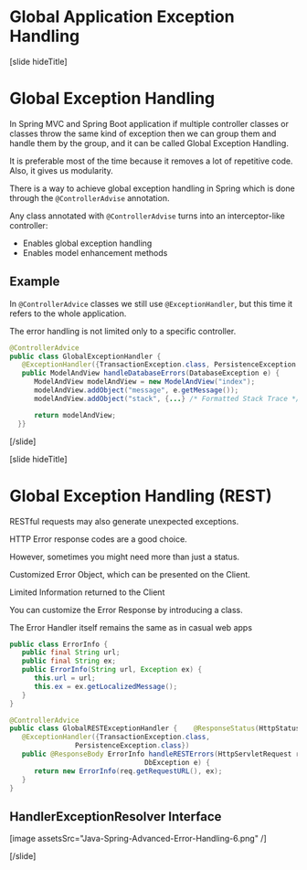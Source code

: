 # Global Application Exception Handling

[slide hideTitle]
# Global Exception Handling

In Spring MVC and Spring Boot application if multiple controller classes or classes throw the same kind of exception then we can group them and handle them by the group, and it can be called Global Exception Handling. 

It is preferable most of the time because it removes a lot of repetitive code. Also, it gives us modularity.  

There is a way to achieve global exception handling in Spring which is done through the `@ControllerAdvise` annotation.

Any class annotated with `@ControllerAdvise` turns into an interceptor-like controller:

- Enables global exception handling
- Enables model enhancement methods

## Example

In `@ControllerAdvice` classes we still use `@ExceptionHandler`, but this time it refers to the whole application.

The error handling is not limited only to a specific controller.

```java
@ControllerAdvice
public class GlobalExceptionHandler {
   @ExceptionHandler({TransactionException.class, PersistenceException.class})
   public ModelAndView handleDatabaseErrors(DatabaseException e) {
      ModelAndView modelAndView = new ModelAndView("index");
      modelAndView.addObject("message", e.getMessage());
      modelAndView.addObject("stack", {...} /* Formatted Stack Trace */);

      return modelAndView;
  }}
```
[/slide]

[slide hideTitle]
# Global Exception Handling (REST)

RESTful requests may also generate unexpected exceptions.

HTTP Error response codes are a good choice.

However, sometimes you might need more than just a status.

Customized Error Object, which can be presented on the Client.

Limited Information returned to the Client


You can customize the Error Response by introducing a class.

The Error Handler itself remains the same as in casual web apps

```java
public class ErrorInfo {
   public final String url;
   public final String ex;
   public ErrorInfo(String url, Exception ex) {
      this.url = url;
      this.ex = ex.getLocalizedMessage();
   }
}
```

```java
@ControllerAdvice
public class GlobalRESTExceptionHandler {    @ResponseStatus(HttpStatus.INTERNAL_SERVER_ERROR)
   @ExceptionHandler({TransactionException.class,
                PersistenceException.class})
   public @ResponseBody ErrorInfo handleRESTErrors(HttpServletRequest req,
                                 DbException e) {
      return new ErrorInfo(req.getRequestURL(), ex);   
   }
}
```

## HandlerExceptionResolver Interface

[image assetsSrc="Java-Spring-Advanced-Error-Handling-6.png" /]

[/slide]